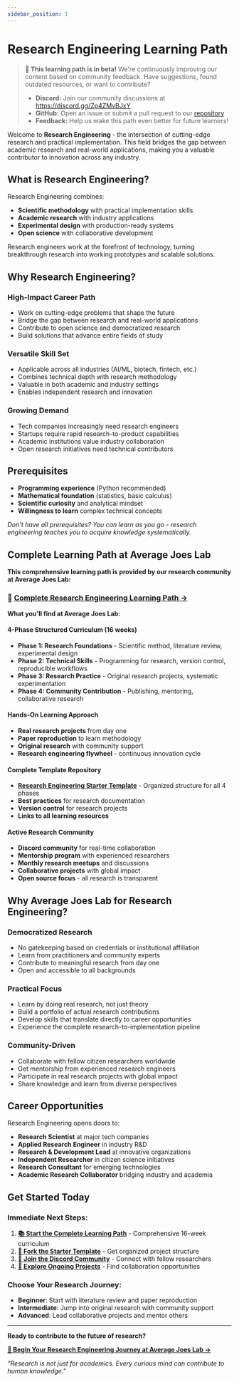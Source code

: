 ```yaml
---
sidebar_position: 1
---
```


# Research Engineering Learning Path

> **🚧 This learning path is in beta!** We're continuously improving our content based on community feedback. Have suggestions, found outdated resources, or want to contribute? 
> - **Discord:** Join our community discussions at https://discord.gg/Zp4ZMvBJxY
> - **GitHub:** Open an issue or submit a pull request to our [repository](https://github.com/mrcloudchase/chasingcloudcareers-site)
> - **Feedback:** Help us make this path even better for future learners!

Welcome to **Research Engineering** - the intersection of cutting-edge research and practical implementation. This field bridges the gap between academic research and real-world applications, making you a valuable contributor to innovation across any industry.

## What is Research Engineering?

Research Engineering combines:
- **Scientific methodology** with practical implementation skills
- **Academic research** with industry applications  
- **Experimental design** with production-ready systems
- **Open science** with collaborative development

Research engineers work at the forefront of technology, turning breakthrough research into working prototypes and scalable solutions.

## Why Research Engineering?

### High-Impact Career Path
- Work on cutting-edge problems that shape the future
- Bridge the gap between research and real-world applications
- Contribute to open science and democratized research
- Build solutions that advance entire fields of study

### Versatile Skill Set
- Applicable across all industries (AI/ML, biotech, fintech, etc.)
- Combines technical depth with research methodology
- Valuable in both academic and industry settings
- Enables independent research and innovation

### Growing Demand
- Tech companies increasingly need research engineers
- Startups require rapid research-to-product capabilities
- Academic institutions value industry collaboration
- Open research initiatives need technical contributors

## Prerequisites

- **Programming experience** (Python recommended)
- **Mathematical foundation** (statistics, basic calculus)
- **Scientific curiosity** and analytical mindset
- **Willingness to learn** complex technical concepts

*Don't have all prerequisites? You can learn as you go - research engineering teaches you to acquire knowledge systematically.*

## Complete Learning Path at Average Joes Lab

**This comprehensive learning path is provided by our research community at Average Joes Lab:**

### 🚀 [**Complete Research Engineering Learning Path →**](https://averagejoeslab.com/docs/intro)

**What you'll find at Average Joes Lab:**

#### **4-Phase Structured Curriculum (16 weeks)**
- **Phase 1: Research Foundations** - Scientific method, literature review, experimental design
- **Phase 2: Technical Skills** - Programming for research, version control, reproducible workflows  
- **Phase 3: Research Practice** - Original research projects, systematic experimentation
- **Phase 4: Community Contribution** - Publishing, mentoring, collaborative research

#### **Hands-On Learning Approach**
- **Real research projects** from day one
- **Paper reproduction** to learn methodology
- **Original research** with community support
- **Research engineering flywheel** - continuous innovation cycle

#### **Complete Template Repository**
- **[Research Engineering Starter Template](https://github.com/mrcloudchase/research-engineering-starter)** - Organized structure for all 4 phases
- **Best practices** for research documentation
- **Version control** for research projects
- **Links to all learning resources**

#### **Active Research Community**
- **Discord community** for real-time collaboration
- **Mentorship program** with experienced researchers
- **Monthly research meetups** and discussions
- **Collaborative projects** with global impact
- **Open source focus** - all research is transparent

## Why Average Joes Lab for Research Engineering?

### **Democratized Research**
- No gatekeeping based on credentials or institutional affiliation
- Learn from practitioners and community experts
- Contribute to meaningful research from day one
- Open and accessible to all backgrounds

### **Practical Focus**
- Learn by doing real research, not just theory
- Build a portfolio of actual research contributions
- Develop skills that translate directly to career opportunities
- Experience the complete research-to-implementation pipeline

### **Community-Driven**
- Collaborate with fellow citizen researchers worldwide
- Get mentorship from experienced research engineers
- Participate in real research projects with global impact
- Share knowledge and learn from diverse perspectives

## Career Opportunities

Research Engineering opens doors to:
- **Research Scientist** at major tech companies
- **Applied Research Engineer** in industry R&D
- **Research & Development Lead** at innovative organizations
- **Independent Researcher** in citizen science initiatives
- **Research Consultant** for emerging technologies
- **Academic Research Collaborator** bridging industry and academia

## Get Started Today

### **Immediate Next Steps:**

1. **[📚 Start the Complete Learning Path](https://averagejoeslab.com/docs/intro)** - Comprehensive 16-week curriculum
2. **[🚀 Fork the Starter Template](https://github.com/mrcloudchase/research-engineering-starter)** - Get organized project structure
3. **[💬 Join the Discord Community](https://discord.gg/averagejoeslab)** - Connect with fellow researchers
4. **[🔬 Explore Ongoing Projects](https://github.com/mrcloudchase/averagejoeslab)** - Find collaboration opportunities

### **Choose Your Research Journey:**
- **Beginner**: Start with literature review and paper reproduction
- **Intermediate**: Jump into original research with community support  
- **Advanced**: Lead collaborative projects and mentor others

---

**Ready to contribute to the future of research?**

**[🚀 Begin Your Research Engineering Journey at Average Joes Lab →](https://averagejoeslab.com/docs/intro)**

*"Research is not just for academics. Every curious mind can contribute to human knowledge."*
